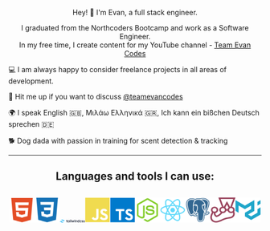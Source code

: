 <div align="center">
  
Hey! 👋  I'm Evan, a full stack engineer. 
  
I graduated from the Northcoders Bootcamp and work as a Software Engineer. <br/> In my free time, I create content for my YouTube channel - [Team Evan Codes](https://www.youtube.com/channel/UCBN0IU2eFovhsF0kOuvpSkQ/videos)
  
  
<div align="left">
  
💻 I am always happy to consider freelance projects in all areas of development. 
  
📝 Hit me up if you want to discuss [@teamevancodes](https://twitter.com/teamevancodes)
  
🌍 I speak English 🇬🇧, Μιλάω Ελληνικά 🇬🇷, Ich kann ein bißchen Deutsch sprechen 🇩🇪
  
🐕 Dog dada with passion in training for scent detection & tracking
</div>
  
---
## Languages and tools I can use:
<img width="50" src="https://github.com/devicons/devicon/blob/master/icons/html5/html5-plain.svg" alt="html 5"/><img width="50" src="https://github.com/devicons/devicon/blob/master/icons/css3/css3-plain.svg" alt="css 3" /><img width="50" src="https://github.com/devicons/devicon/blob/master/icons/tailwindcss/tailwindcss-original-wordmark.svg"/><img width="50" src="https://github.com/devicons/devicon/blob/master/icons/javascript/javascript-plain.svg" alt="javascript"/><img width="50" src="https://github.com/devicons/devicon/blob/master/icons/typescript/typescript-plain.svg" alt="javascript"/><img width="50"  src="https://github.com/devicons/devicon/blob/master/icons/nodejs/nodejs-plain.svg" alt="node js"/><img width="50" src="https://github.com/devicons/devicon/blob/master/icons/react/react-original.svg" alt="react js"/><img width="50" src="https://github.com/devicons/devicon/blob/master/icons/postgresql/postgresql-plain.svg" alt="postgres sql" /><img width="50" src="https://github.com/devicons/devicon/blob/master/icons/jest/jest-plain.svg" alt="jest"/><img width="50" src="https://github.com/devicons/devicon/blob/master/icons/materialui/materialui-plain.svg" alt="materialui"/>
---

</div>

